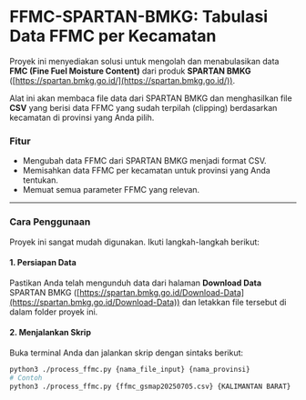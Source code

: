 # FFMC-SPARTAN-BMKG: Tabulasi Data FFMC per Kecamatan

Proyek ini menyediakan solusi untuk mengolah dan menabulasikan data **FMC (Fine Fuel Moisture Content)** dari produk **SPARTAN BMKG** ([https://spartan.bmkg.go.id/](https://spartan.bmkg.go.id/)).

Alat ini akan membaca file data dari SPARTAN BMKG dan menghasilkan file **CSV** yang berisi data FFMC yang sudah terpilah (clipping) berdasarkan kecamatan di provinsi yang Anda pilih.

### Fitur

* Mengubah data FFMC dari SPARTAN BMKG menjadi format CSV.
* Memisahkan data FFMC per kecamatan untuk provinsi yang Anda tentukan.
* Memuat semua parameter FFMC yang relevan.

---

### Cara Penggunaan

Proyek ini sangat mudah digunakan. Ikuti langkah-langkah berikut:

#### 1. Persiapan Data

Pastikan Anda telah mengunduh data dari halaman **Download Data** SPARTAN BMKG ([https://spartan.bmkg.go.id/Download-Data](https://spartan.bmkg.go.id/Download-Data)) dan letakkan file tersebut di dalam folder proyek ini.

#### 2. Menjalankan Skrip

Buka terminal Anda dan jalankan skrip dengan sintaks berikut:

```bash
python3 ./process_ffmc.py {nama_file_input} {nama_provinsi}
# Contoh
python3 ./process_ffmc.py {ffmc_gsmap20250705.csv} {KALIMANTAN BARAT}

